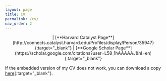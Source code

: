 ```yaml
---
layout: page
title: CV
permalink: /cv/
nav_order: 2
---
```

    
<center>| [**Harvard Catalyst Page**](http://connects.catalyst.harvard.edu/Profiles/display/Person/35947){:target="_blank"} &#124; [**Google Scholar Page**](https://scholar.google.com/citations?user=L58_1hAAAAAJ&hl=en){:target="_blank"}</center>

If the embedded version of my CV does not work, you can download a copy [here](/assets/docs/CV_HReyesNieva.pdf){:target="_blank"}.

<object data="/assets/docs/CV_HReyesNieva.pdf" width="1000" height="1000" type='application/pdf'></object>